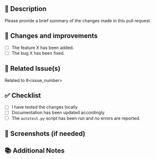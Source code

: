 ## 📝 Description

Please provide a brief summary of the changes made in this pull request.

## 🔧 Changes and improvements

- [ ] The feature X has been added.
- [ ] The bug X has been fixed.

## 🧩 Related Issue(s)

Related to #<issue_number>

## ✅ Checklist

- [ ] I have tested the changes locally
- [ ] Documentation has been updated accordingly
- [ ] The `autotest.py` script has been run and no errors are reported.

## 📸 Screenshots (if needed)

<!-- Add screenshots to help reviewers understand the changes -->

## 📚 Additional Notes

<!-- Any other information reviewers should be aware of -->